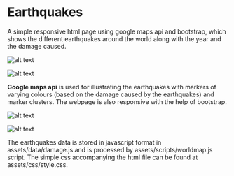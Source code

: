 # Earthquakes
A simple responsive html page using google maps api and bootstrap, which shows the different earthquakes around the world along with the year and the damage caused.

![alt text](https://github.com/PriyankaRadja/Earthquakes/tree/master/assets/img/map.PNG "World map showing earthquakes")

![alt text](https://github.com/PriyankaRadja/Earthquakes/tree/master/assets/img/pop-up.PNG "Pop-up text dispalying details of the earthquake")

**Google maps api** is used for illustrating the earthquakes with markers of varying colours (based on the damage caused by the earthquakes) and marker clusters. The webpage is also responsive with the help of bootstrap.

![alt text](https://github.com/PriyankaRadja/Earthquakes/tree/master/assets/img/markercluster.PNG "Marker clusterers to group earthquakes very close to each other on the map")

![alt text](https://github.com/PriyankaRadja/Earthquakes/tree/master/assets/img/markercluster1.PNG "Marker clusterers turn into individual markers on zooming")

The earthquakes data is stored in javascript format in assets/data/damage.js and is processed by assets/scripts/worldmap.js script. The simple css accompanying the html file can be found at assets/css/style.css. 



